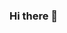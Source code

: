 ### Hi there 👋

<!--
**anirudhjbabu1/anirudhjbabu1** is a ✨ _special_ ✨ repository because its `README.md` (this file) appears on your GitHub profile.

Here are some ideas to get you started:

- 🔭 I’m currently working on machine learning
- 🌱 I’m currently learning optimization using nature inspired algorithms
- 👯 I’m looking to collaborate on ml projects
- 📫 How to reach me: anirudhjbabu@gmail.com
- 😄 Pronouns: he/him
- ⚡ Fun fact: null
-->
